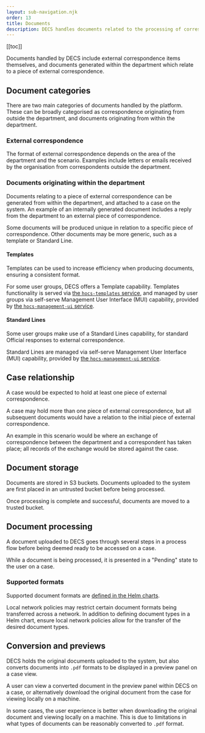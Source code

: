 ```yaml
---
layout: sub-navigation.njk
order: 13
title: Documents
description: DECS handles documents related to the processing of correspondence 
---
```


[[toc]]

Documents handled by DECS include external correspondence items themselves, and documents generated within the department which relate to a piece of external correspondence.

## Document categories
There are two main categories of documents handled by the platform. These can be broadly categorised as correspondence originating from outside the department, and documents originating from within the department.

### External correspondence
The format of external correspondence depends on the area of the department and the scenario. Examples include letters or emails received by the organisation from correspondents outside the department.

### Documents originating within the department
Documents relating to a piece of external correspondence can be generated from within the department, and attached to a case on the system. An example of an internally generated document includes a reply from the department to an external piece of correspondence.

Some documents will be produced unique in relation to a specific piece of correspondence. Other documents may be more generic, such as a template or Standard Line.

#### Templates
Templates can be used to increase efficiency when producing documents, ensuring a consistent format.

For some user groups, DECS offers a Template capability. Templates functionality is served via [the `hocs-templates` service](https://github.com/UKHomeOffice/hocs-templates), and managed by user groups via self-serve Management User Interface (MUI) capability, provided by [the `hocs-management-ui` service](https://github.com/UKHomeOffice/hocs-management-ui). 

#### Standard Lines
Some user groups make use of a Standard Lines capability, for standard Official responses to external correspondence.

Standard Lines are managed via self-serve Management User Interface (MUI) capability, provided by [the `hocs-management-ui` service](https://github.com/UKHomeOffice/hocs-management-ui).

## Case relationship
A case would be expected to hold at least one piece of external correspondence. 

A case may hold more than one piece of external correspondence, but all subsequent documents would have a relation to the initial piece of external correspondence.

An example in this scenario would be where an exchange of correspondence between the department and a correspondent has taken place; all records of the exchange would be stored against the case.

## Document storage
Documents are stored in S3 buckets. Documents uploaded to the system are first placed in an untrusted bucket before being processed.

Once processing is complete and successful, documents are moved to a trusted bucket.

## Document processing
A document uploaded to DECS goes through several steps in a process flow before being deemed ready to be accessed on a case.

While a document is being processed, it is presented in a "Pending" state to the user on a case.

### Supported formats
Supported document formats are [defined in the Helm charts](https://github.com/UKHomeOffice/hocs-helm-charts/blob/main/charts/hocs-frontend/values.yaml#L25).

Local network policies may restrict certain document formats being transferred across a network. In addition to defining document types in a Helm chart, ensure local network policies allow for the transfer of the desired document types.

## Conversion and previews
DECS holds the original documents uploaded to the system, but also converts documents into `.pdf` formats to be displayed in a preview panel on a case view.

A user can view a converted document in the preview panel within DECS on a case, or alternatively download the original document from the case for viewing locally on a machine.

In some cases, the user experience is better when downloading the original document and viewing locally on a machine. This is due to limitations in what types of documents can be reasonably converted to `.pdf` format.
